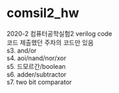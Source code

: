 # comsil2_hw
2020-2 컴퓨터공학실험2 verilog code<br>
코드 제출했던 주차의 코드만 있음<br>
s3. and/or<br>
s4. aoi/nand/nor/xor<br>
s5. 드모르간/boolean<br>
s6. adder/subtractor<br>
s7. two bit comparator<br>
